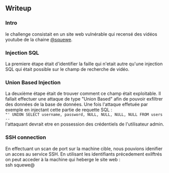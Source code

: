 ## Writeup  

### Intro  
le challenge consistait en un site web vulnérable qui recensé des vidéos youtube de la chaine [@squewe](https://www.youtube.com/@squewe).  

### Injection SQL   
La premiere étape était d'identifier la faille qui n'etait autre  qu'une injection SQL qui était possible sur le champ de recherche de vidéo.  

### Union Based Injection   
La deuxième étape était de trouver comment ce champ était exploitable. Il fallait effectuer une attaque de type "Union Based" afin de pouvoir exfiltrer des données de la base de données. Une fois l'attaque effetuée par exemple en injectant cette partie de requette SQL :  
`"' UNION SELECT username, password, NULL, NULL, NULL, NULL FROM users --`  
l'attaquant devrait etre en possession des crédentiels de l'utilisateur admin. 


### SSH connection
En effectuant un scan de port sur la machine cible, nous pouvions idenifier un acces au service SSH. En utilisant les identifiants précedement exilftrés on peut acceder à la machine qui heberge le site web :  
ssh squewe@